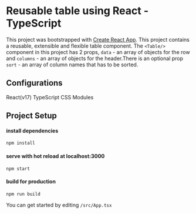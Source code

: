 # Reusable table using React - TypeScript

This project was bootstrapped with [Create React App](https://github.com/facebook/create-react-app).
This project contains a reusable, extensible and flexible table component.
The `<Table/>` component in this project has 2 props, `data` - an array of objects for the row and `columns` - an array of objects for the header.There is an optional prop `sort` - an array of column names that has to be sorted.


## Configurations
React(v17)
TypeScript
CSS Modules

## Project Setup

#### install dependencies

```
npm install
```
             
#### serve with hot reload at localhost:3000
```
npm start
```

#### build for production
```
npm run build
```

You can get started by editing ```/src/App.tsx```

